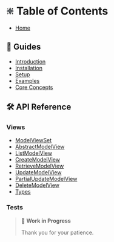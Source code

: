 # <img alt="" src="https://raw.githubusercontent.com/hbakri/django-ninja-crud/main/assets/images/django-ninja-crud-logo.png" width="20"> Table of Contents

  - [Home](Home)

## 📖 Guides

  - [Introduction](01_introduction)
  - [Installation](02_installation)
  - [Setup](03_setup)
  - [Examples](04_examples)
  - [Core Concepts](05_core_concepts)

## 🛠 API Reference

### Views

  - [ModelViewSet](ModelViewSet)
  - [AbstractModelView](AbstractModelView)
  - [ListModelView](ListModelView)
  - [CreateModelView](CreateModelView)
  - [RetrieveModelView](RetrieveModelView)
  - [UpdateModelView](UpdateModelView)
  - [PartialUpdateModelView](PartialUpdateModelView)
  - [DeleteModelView](DeleteModelView)
  - [Types](Types)

### Tests

> 🚧 **Work in Progress**
>
> Thank you for your patience.
